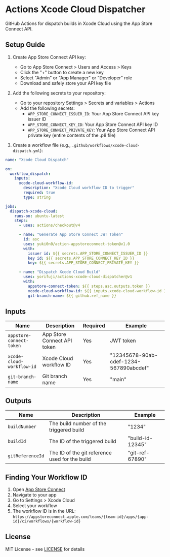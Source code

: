 # Actions Xcode Cloud Dispatcher

GitHub Actions for dispatch builds in Xcode Cloud using the App Store Connect API.

## Setup Guide

1. Create App Store Connect API key:

   - Go to App Store Connect > Users and Access > Keys
   - Click the "+" button to create a new key
   - Select "Admin" or "App Manager" or "Developer" role
   - Download and safely store your API key file

2. Add the following secrets to your repository:

   - Go to your repository Settings > Secrets and variables > Actions
   - Add the following secrets:
     - `APP_STORE_CONNECT_ISSUER_ID`: Your App Store Connect API key issuer ID
     - `APP_STORE_CONNECT_KEY_ID`: Your App Store Connect API key ID
     - `APP_STORE_CONNECT_PRIVATE_KEY`: Your App Store Connect API private key (entire contents of the .p8 file)

3. Create a workflow file (e.g., `.github/workflows/xcode-cloud-dispatch.yml`):

```yaml
name: "Xcode Cloud Dispatch"

on:
  workflow_dispatch:
    inputs:
      xcode-cloud-workflow-id:
        description: "Xcode Cloud workflow ID to trigger"
        required: true
        type: string

jobs:
  dispatch-xcode-cloud:
    runs-on: ubuntu-latest
    steps:
      - uses: actions/checkout@v4

      - name: "Generate App Store Connect JWT Token"
        id: asc
        uses: yuki0n0/action-appstoreconnect-token@v1.0
        with:
          issuer id: ${{ secrets.APP_STORE_CONNECT_ISSUER_ID }}
          key id: ${{ secrets.APP_STORE_CONNECT_KEY_ID }}
          key: ${{ secrets.APP_STORE_CONNECT_PRIVATE_KEY }}

      - name: "Dispatch Xcode Cloud Build"
        uses: yorifuji/actions-xcode-cloud-dispatcher@v1
        with:
          appstore-connect-token: ${{ steps.asc.outputs.token }}
          xcode-cloud-workflow-id: ${{ inputs.xcode-cloud-workflow-id }}
          git-branch-name: ${{ github.ref_name }}
```

## Inputs

| Name                      | Description                 | Required | Example                                |
| ------------------------- | --------------------------- | -------- | -------------------------------------- |
| `appstore-connect-token`  | App Store Connect API token | Yes      | JWT token                              |
| `xcode-cloud-workflow-id` | Xcode Cloud workflow ID     | Yes      | "12345678-90ab-cdef-1234-567890abcdef" |
| `git-branch-name`         | Git branch name             | Yes      | "main"                                 |

## Outputs

| Name             | Description                                    | Example          |
| ---------------- | ---------------------------------------------- | ---------------- |
| `buildNumber`    | The build number of the triggered build        | "1234"           |
| `buildId`        | The ID of the triggered build                  | "build-id-12345" |
| `gitReferenceId` | The ID of the git reference used for the build | "git-ref-67890"  |

## Finding Your Workflow ID

1. Open [App Store Connect](https://appstoreconnect.apple.com)
2. Navigate to your app
3. Go to Settings > Xcode Cloud
4. Select your workflow
5. The workflow ID is in the URL: `https://appstoreconnect.apple.com/teams/{team-id}/apps/{app-id}/ci/workflows/{workflow-id}`

## License

MIT License - see [LICENSE](LICENSE) for details

